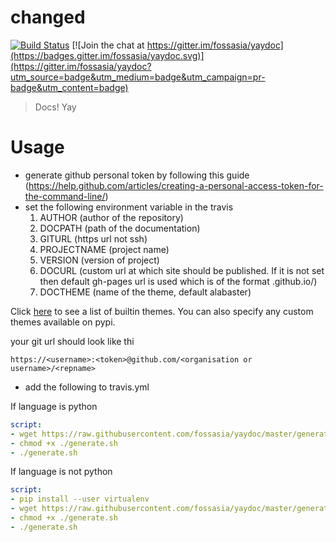 # changed
[![Build Status](https://travis-ci.org/fossasia/yaydoc.svg?branch=master)](https://travis-ci.org/fossasia/yaydoc)
[![Join the chat at https://gitter.im/fossasia/yaydoc](https://badges.gitter.im/fossasia/yaydoc.svg)](https://gitter.im/fossasia/yaydoc?utm_source=badge&utm_medium=badge&utm_campaign=pr-badge&utm_content=badge)

> Docs! Yay
# Usage
- generate github personal token by following this guide (https://help.github.com/articles/creating-a-personal-access-token-for-the-command-line/)
- set the following environment variable in the travis       
     1) AUTHOR      (author of the repository)
     2) DOCPATH     (path of the documentation)
     3) GITURL      (https url not ssh)
     4) PROJECTNAME (project name)
     5) VERSION     (version of project)
     6) DOCURL      (custom url at which site should be published.
                     If it is not set then default gh-pages url is used which is of the format
                     <username or organization>.github.io/<reponame>)
     7) DOCTHEME    (name of the theme, default alabaster)

 Click [here](http://www.sphinx-doc.org/en/stable/theming.html#builtin-themes) to see a list of builtin themes.
 You can also specify any custom themes available on pypi.

 your git url should look like thi
  ```shell
  https://<username>:<token>@github.com/<organisation or username>/<repname>
  ```
- add the following to travis.yml

If language is python

```yml
script:
- wget https://raw.githubusercontent.com/fossasia/yaydoc/master/generate.sh
- chmod +x ./generate.sh
- ./generate.sh
```

If language is not python

```yml
script:
- pip install --user virtualenv
- wget https://raw.githubusercontent.com/fossasia/yaydoc/master/generate.sh
- chmod +x ./generate.sh
- ./generate.sh
```
